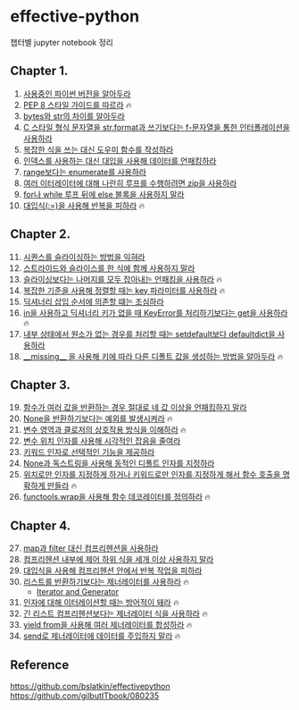 # effective-python

챕터별 jupyter notebook 정리

## Chapter 1.
1. [사용중인 파이썬 버전을 알아두라](https://nbviewer.jupyter.org/github/toriving/effective-python/blob/main/chapter1/better_way_1.ipynb)
2. [PEP 8 스타일 가이드를 따르라](https://nbviewer.jupyter.org/github/toriving/effective-python/blob/main/chapter1/better_way_2.ipynb) 🔥
3. [bytes와 str의 차이를 알아두라](https://nbviewer.jupyter.org/github/toriving/effective-python/blob/main/chapter1/better_way_3.ipynb)
4. [C 스타일 형식 문자열을 str.format과 쓰기보다는 f-문자열을 통한 인터폴레이션을 사용하라](https://nbviewer.jupyter.org/github/toriving/effective-python/blob/main/chapter1/better_way_4.ipynb)
5. [복잡한 식을 쓰는 대신 도우미 함수를 작성하라](https://nbviewer.jupyter.org/github/toriving/effective-python/blob/main/chapter1/better_way_5.ipynb)
6. [인덱스를 사용하는 대신 대입을 사용해 데이터를 언패킹하라](https://nbviewer.jupyter.org/github/toriving/effective-python/blob/main/chapter1/better_way_6.ipynb)
7. [range보다는 enumerate를 사용하라](https://nbviewer.jupyter.org/github/toriving/effective-python/blob/main/chapter1/better_way_7.ipynb)
8. [여러 이터레이터에 대해 나란히 루프를 수행하려면 zip을 사용하라](https://nbviewer.jupyter.org/github/toriving/effective-python/blob/main/chapter1/better_way_8.ipynb)
9. [for나 while 루프 뒤에 else 블록을 사용하지 말라](https://nbviewer.jupyter.org/github/toriving/effective-python/blob/main/chapter1/better_way_9.ipynb)
10. [대입식(:=)을 사용해 반복을 피하라](https://nbviewer.jupyter.org/github/toriving/effective-python/blob/main/chapter1/better_way_10.ipynb) 🔥

## Chapter 2.
11. [시퀀스를 슬라이싱하는 방법을 익혀라](https://nbviewer.jupyter.org/github/toriving/effective-python/blob/main/chapter2/better_way_11.ipynb)
12. [스트라이드와 슬라이스를 한 식에 함께 사용하지 말라](https://nbviewer.jupyter.org/github/toriving/effective-python/blob/main/chapter2/better_way_12.ipynb)
13. [슬라이싱보다는 나머지를 모두 잡아내는 언패킹을 사용하라](https://nbviewer.jupyter.org/github/toriving/effective-python/blob/main/chapter2/better_way_13.ipynb) 🔥
14. [복잡한 기준을 사용해 정렬할 때는 key 파라미터를 사용하라](https://nbviewer.jupyter.org/github/toriving/effective-python/blob/main/chapter2/better_way_14.ipynb) 🔥
15. [딕셔너리 삽입 순서에 의존할 떄는 조심하라](https://nbviewer.jupyter.org/github/toriving/effective-python/blob/main/chapter2/better_way_15.ipynb)
16. [in을 사용하고 딕셔너리 키가 없을 때 KeyError를 처리하기보다는 get을 사용하라](https://nbviewer.jupyter.org/github/toriving/effective-python/blob/main/chapter2/better_way_16.ipynb) 🔥
17. [내부 상태에서 원소가 없는 경우를 처리할 때는 setdefault보다 defaultdict을 사용하라](https://nbviewer.jupyter.org/github/toriving/effective-python/blob/main/chapter2/better_way_17.ipynb)
18. [\_\_missing\_\_ 을 사용해 키에 따라 다른 디폴트 값을 생성하는 방법을 알아두라](https://nbviewer.jupyter.org/github/toriving/effective-python/blob/main/chapter2/better_way_18.ipynb) 🔥

## Chapter 3.
19. [함수가 여러 값을 반환하는 경우 절대로 네 값 이상을 언패킹하지 말라](https://nbviewer.jupyter.org/github/toriving/effective-python/blob/main/chapter3/better_way_19.ipynb)
20. [None을 반환하기보다는 예외를 발생시켜라](https://nbviewer.jupyter.org/github/toriving/effective-python/blob/main/chapter3/better_way_20.ipynb) 🔥
21. [변수 영역과 클로저의 상호작용 방식을 이해하라](https://nbviewer.jupyter.org/github/toriving/effective-python/blob/main/chapter3/better_way_21.ipynb) 🔥
22. [변수 위치 인자를 사용해 시각적인 잡음을 줄여라](https://nbviewer.jupyter.org/github/toriving/effective-python/blob/main/chapter3/better_way_22.ipynb)
23. [키워드 인자로 선택적인 기능을 제공하라](https://nbviewer.jupyter.org/github/toriving/effective-python/blob/main/chapter3/better_way_23.ipynb)
24. [None과 독스트링을 사용해 동적인 디폴트 인자를 지정하라](https://nbviewer.jupyter.org/github/toriving/effective-python/blob/main/chapter3/better_way_24.ipynb)
25. [위치로만 인자를 지정하게 하거나 키워드로만 인자를 지정하게 해서 함수 호출을 명확하게 만들라](https://nbviewer.jupyter.org/github/toriving/effective-python/blob/main/chapter3/better_way_25.ipynb) 🔥
26. [functools.wrap을 사용해 함수 데코레이터를 정의하라](https://nbviewer.jupyter.org/github/toriving/effective-python/blob/main/chapter3/better_way_26.ipynb) 🔥

## Chapter 4.
27. [map과 filter 대신 컴프리헨션을 사용하라](https://nbviewer.jupyter.org/github/toriving/effective-python/blob/main/chapter4/better_way_27.ipynb)
28. [컴프리헨션 내부에 제어 하위 식을 세개 이상 사용하지 말라](https://nbviewer.jupyter.org/github/toriving/effective-python/blob/main/chapter4/better_way_28.ipynb)
29. [대입식을 사용해 컴프리헨션 안에서 반복 작업을 피하라](https://nbviewer.jupyter.org/github/toriving/effective-python/blob/main/chapter4/better_way_29.ipynb)
30. [리스트를 반환하기보다는 제너레이터를 사용하라](https://nbviewer.jupyter.org/github/toriving/effective-python/blob/main/chapter4/better_way_30.ipynb) 🔥
    - [Iterator and Generator](https://github.com/toriving/effective-python/blob/main/chapter4/Iter_Gen.md)
31. [인자에 대해 이터레이션할 때는 방어적이 돼라](https://nbviewer.jupyter.org/github/toriving/effective-python/blob/main/chapter4/better_way_31.ipynb) 🔥
32. [긴 리스트 컴프리헨션보다는 제너레이터 식을 사용하라](https://nbviewer.jupyter.org/github/toriving/effective-python/blob/main/chapter4/better_way_32.ipynb) 🔥
33. [yield from을 사용해 여러 제너레이터를 합성하라](https://nbviewer.jupyter.org/github/toriving/effective-python/blob/main/chapter4/better_way_33.ipynb) 🔥
34. [send로 제너레이터에 데이터를 주입하지 말라](https://nbviewer.jupyter.org/github/toriving/effective-python/blob/main/chapter4/better_way_34.ipynb) 🔥

## Reference
https://github.com/bslatkin/effectivepython  
https://github.com/gilbutITbook/080235
